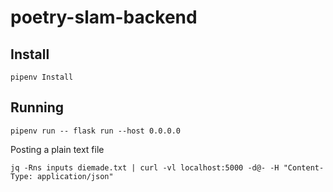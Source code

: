 # poetry-slam-backend

## Install

```
pipenv Install
```

## Running

```
pipenv run -- flask run --host 0.0.0.0
```

Posting a plain text file
```
jq -Rns inputs diemade.txt | curl -vl localhost:5000 -d@- -H "Content-Type: application/json"
```